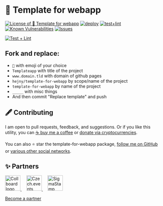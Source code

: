 # 🔲 Template for webapp

<!--Badges-->
<!--⚠️WARNING: This section was generated by https://github.com/hejny/batch-project-editor/blob/main/src/workflows/800-badges/badges.ts so every manual change will be overwritten.-->


[![License of 🔲 Template for webapp](https://img.shields.io/github/license/hejny/template-for-webapp.svg?style=flat)](https://github.com/hejny/template-for-webapp/blob/main/LICENSE)
[![deploy](https://github.com/hejny/template-for-webapp/actions/workflows/deploy.yml/badge.svg)](https://github.com/hejny/template-for-webapp/actions/workflows/deploy.yml)
[![test+lint](https://github.com/hejny/template-for-webapp/actions/workflows/test+lint.yml/badge.svg)](https://github.com/hejny/template-for-webapp/actions/workflows/test+lint.yml)
[![Known Vulnerabilities](https://snyk.io/test/github/hejny/template-for-webapp/badge.svg)](https://snyk.io/test/github/hejny/template-for-webapp)
[![Issues](https://img.shields.io/github/issues/hejny/template-for-webapp.svg?style=flat)](https://github.com/hejny/template-for-webapp/issues)

<!--/Badges-->

[![Test + Lint](https://github.com/hejny/template-for-webapp/actions/workflows/test+lint.yml/badge.svg)](https://github.com/hejny/template-for-webapp/actions/workflows/test+lint.yml)

## Fork and replace:

-   `🔲` with emoji of your choice
-   `Templateapp` with title of the project
-   `www.domain.tld` with domain of github pages
-   `hejny/template-for-webapp` by scope/name of the project
-   `template-for-webapp` by name of the project
-   `_____` with misc things
-   And then commit "Replace template" and push



<!--Contributing-->
<!--⚠️WARNING: This section was generated by https://github.com/hejny/batch-project-editor/blob/main/src/workflows/810-contributing/contributing.ts so every manual change will be overwritten.-->

## 🖋️ Contributing

I am open to pull requests, feedback, and suggestions. Or if you like this utility, you can [☕ buy me a coffee](https://www.buymeacoffee.com/hejny) or [donate via cryptocurrencies](https://github.com/hejny/hejny/blob/main/documents/crypto.md).

You can also ⭐ star the template-for-webapp package, [follow me on GitHub](https://github.com/hejny) or [various other social networks](https://www.pavolhejny.com/contact/).

<!--/Contributing-->


<!--Partners-->
<!--⚠️WARNING: This section was generated by https://github.com/hejny/batch-project-editor/blob/main/src/workflows/820-partners/partners.ts so every manual change will be overwritten.-->

## ✨ Partners


<a href="https://collboard.com/">
<img src="https://collboard.fra1.cdn.digitaloceanspaces.com/assets/18.12.1/logo-small.png" alt="Collboard logo" width="50"  />
</a>
&nbsp;&nbsp;&nbsp;
<a href="https://czech.events/">
<img src="https://czech.events/design/logos/czech.events.transparent-logo.png" alt="Czech.events logo" width="50"  />
</a>
&nbsp;&nbsp;&nbsp;
<a href="https://sigmastamp.ml/">
<img src="https://www.sigmastamp.ml/sigmastamp-logo.white.svg" alt="SigmaStamp logo" width="50"  />
</a>


[Become a partner](https://www.pavolhejny.com/contact/)

<!--/Partners-->
